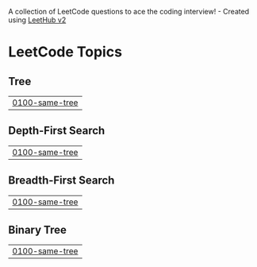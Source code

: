A collection of LeetCode questions to ace the coding interview! - Created using [LeetHub v2](https://github.com/arunbhardwaj/LeetHub-2.0)
<!---LeetCode Topics Start-->
# LeetCode Topics
## Tree
|  |
| ------- |
| [0100-same-tree](https://github.com/mouni001/Leetcode/tree/master/0100-same-tree) |
## Depth-First Search
|  |
| ------- |
| [0100-same-tree](https://github.com/mouni001/Leetcode/tree/master/0100-same-tree) |
## Breadth-First Search
|  |
| ------- |
| [0100-same-tree](https://github.com/mouni001/Leetcode/tree/master/0100-same-tree) |
## Binary Tree
|  |
| ------- |
| [0100-same-tree](https://github.com/mouni001/Leetcode/tree/master/0100-same-tree) |
<!---LeetCode Topics End-->